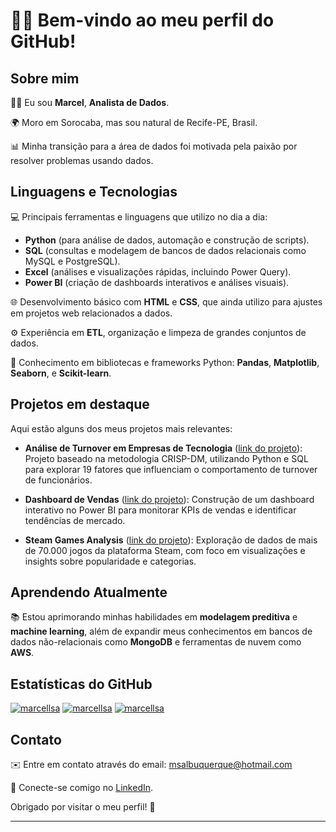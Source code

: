 # 👋🏾 Bem-vindo ao meu perfil do GitHub!

## Sobre mim

👨‍💻 Eu sou **Marcel**, **Analista de Dados**.

🌍 Moro em Sorocaba, mas sou natural de Recife-PE, Brasil.

📊 Minha transição para a área de dados foi motivada pela paixão por resolver problemas usando dados.

## Linguagens e Tecnologias

💻 Principais ferramentas e linguagens que utilizo no dia a dia:

- **Python** (para análise de dados, automação e construção de scripts).
- **SQL** (consultas e modelagem de bancos de dados relacionais como MySQL e PostgreSQL).
- **Excel** (análises e visualizações rápidas, incluindo Power Query).
- **Power BI** (criação de dashboards interativos e análises visuais).

🌐 Desenvolvimento básico com **HTML** e **CSS**, que ainda utilizo para ajustes em projetos web relacionados a dados.

⚙️ Experiência em **ETL**, organização e limpeza de grandes conjuntos de dados.

🧪 Conhecimento em bibliotecas e frameworks Python: **Pandas**, **Matplotlib**, **Seaborn**, e **Scikit-learn**.

## Projetos em destaque

Aqui estão alguns dos meus projetos mais relevantes:

- **Análise de Turnover em Empresas de Tecnologia** ([link do projeto](https://github.com/marcellsa/turnover-analysis)): Projeto baseado na metodologia CRISP-DM, utilizando Python e SQL para explorar 19 fatores que influenciam o comportamento de turnover de funcionários.

- **Dashboard de Vendas** ([link do projeto](https://github.com/marcellsa/sales-dashboard)): Construção de um dashboard interativo no Power BI para monitorar KPIs de vendas e identificar tendências de mercado.

- **Steam Games Analysis** ([link do projeto](https://github.com/marcellsa/steam-analysis)): Exploração de dados de mais de 70.000 jogos da plataforma Steam, com foco em visualizações e insights sobre popularidade e categorias.

## Aprendendo Atualmente

📚 Estou aprimorando minhas habilidades em **modelagem preditiva** e **machine learning**, além de expandir meus conhecimentos em bancos de dados não-relacionais como **MongoDB** e ferramentas de nuvem como **AWS**.

## Estatísticas do GitHub

<p float="left">
  <a href="https://github-readme-stats.vercel.app/api/top-langs?username=marcellsa&show_icons=true&locale=en&layout=compact"><img src="https://github-readme-stats.vercel.app/api/top-langs?username=marcellsa&show_icons=true&locale=en&layout=compact" alt="marcellsa" /></a>
  <a href="https://github-readme-stats.vercel.app/api?username=marcellsa&show_icons=true&locale=en"><img src="https://github-readme-stats.vercel.app/api?username=marcellsa&show_icons=true&locale=en" alt="marcellsa" /></a>
  <a href="https://github-readme-streak-stats.herokuapp.com/?user=marcellsa"><img src="https://github-readme-streak-stats.herokuapp.com/?user=marcellsa&" alt="marcellsa" /></a>
</p>

## Contato

✉️ Entre em contato através do email: msalbuquerque@hotmail.com

💼 Conecte-se comigo no [LinkedIn](https://linkedin.com/in/marcellsa).

Obrigado por visitar o meu perfil! 🚀

---

